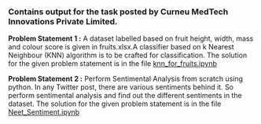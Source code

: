 ### Contains output for the task posted by Curneu MedTech Innovations Private Limited.

**Problem Statement 1 :**
  A dataset labelled based on fruit height, width, mass and colour score is given in fruits.xlsx.A classifier based on k Nearest Neighbour (KNN) algorithm is to be crafted for classification.
  The solution for the given problem statement is in the file [knn_for_fruits.ipynb](https://github.com/Rashmikka/Task-Curneu-/blob/main/knn_for_fruits.ipynb)
  
  
**Problem Statement 2 :**
  Perform Sentimental Analysis from scratch using python. In any Twitter post, there are various
sentiments behind it. So perform sentimental analysis and find out the different sentiments in
the dataset.
  The solution for the given problem statement is in the file [Neet_Sentiment.ipynb](https://github.com/Rashmikka/Task-Curneu-/blob/main/Neet_Sentiment.ipynb)
